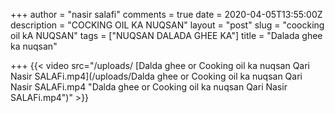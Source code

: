 +++
author = "nasir salafi"
comments = true
date = 2020-04-05T13:55:00Z
description = "COCKING OIL KA NUQSAN"
layout = "post"
slug = "coocking oil kA NUQSAN"
tags = ["NUQSAN DALADA GHEE KA"]
title = "Dalada ghee ka nuqsan"

+++
{{< video src="/uploads/ [Dalda ghee or Cooking oil ka nuqsan Qari Nasir SALAFi.mp4](/uploads/Dalda ghee or Cooking oil ka nuqsan Qari Nasir SALAFi.mp4 "Dalda ghee or Cooking oil ka nuqsan Qari Nasir SALAFi.mp4")" >}}